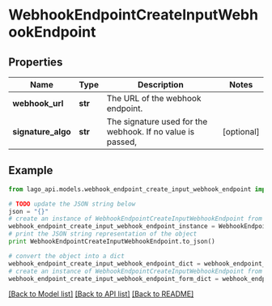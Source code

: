 # WebhookEndpointCreateInputWebhookEndpoint


## Properties

Name | Type | Description | Notes
------------ | ------------- | ------------- | -------------
**webhook_url** | **str** | The URL of the webhook endpoint. | 
**signature_algo** | **str** | The signature used for the webhook. If no value is passed, | [optional] 

## Example

```python
from lago_api.models.webhook_endpoint_create_input_webhook_endpoint import WebhookEndpointCreateInputWebhookEndpoint

# TODO update the JSON string below
json = "{}"
# create an instance of WebhookEndpointCreateInputWebhookEndpoint from a JSON string
webhook_endpoint_create_input_webhook_endpoint_instance = WebhookEndpointCreateInputWebhookEndpoint.from_json(json)
# print the JSON string representation of the object
print WebhookEndpointCreateInputWebhookEndpoint.to_json()

# convert the object into a dict
webhook_endpoint_create_input_webhook_endpoint_dict = webhook_endpoint_create_input_webhook_endpoint_instance.to_dict()
# create an instance of WebhookEndpointCreateInputWebhookEndpoint from a dict
webhook_endpoint_create_input_webhook_endpoint_form_dict = webhook_endpoint_create_input_webhook_endpoint.from_dict(webhook_endpoint_create_input_webhook_endpoint_dict)
```
[[Back to Model list]](../README.md#documentation-for-models) [[Back to API list]](../README.md#documentation-for-api-endpoints) [[Back to README]](../README.md)


